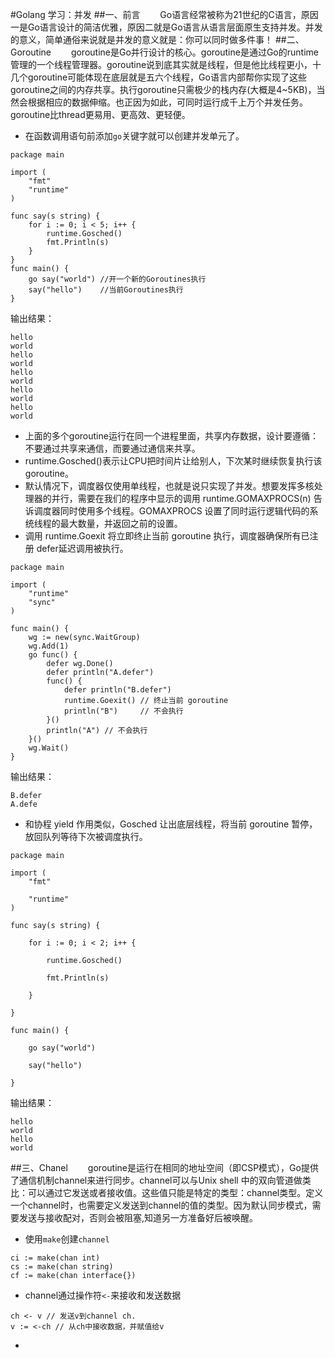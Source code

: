 #Golang 学习：并发
##一、前言
　　Go语言经常被称为21世纪的C语言，原因一是Go语言设计的简洁优雅，原因二就是Go语言从语言层面原生支持并发。并发的意义，简单通俗来说就是并发的意义就是：你可以同时做多件事！
##二、Goroutine
　　goroutine是Go并行设计的核心。goroutine是通过Go的runtime管理的一个线程管理器。goroutine说到底其实就是线程，但是他比线程更小，十几个goroutine可能体现在底层就是五六个线程，Go语言内部帮你实现了这些goroutine之间的内存共享。执行goroutine只需极少的栈内存(大概是4~5KB)，当然会根据相应的数据伸缩。也正因为如此，可同时运行成千上万个并发任务。goroutine比thread更易用、更高效、更轻便。
- 在函数调用语句前添加`go`关键字就可以创建并发单元了。
```
package main

import (
	"fmt"
	"runtime"
)

func say(s string) {
	for i := 0; i < 5; i++ {
		runtime.Gosched()
		fmt.Println(s)
	}
}
func main() {
	go say("world") //开一个新的Goroutines执行
	say("hello")    //当前Goroutines执行
}
```
输出结果：
```
hello
world
hello
world
hello
world
hello
world
hello
world
```
- 上面的多个goroutine运行在同一个进程里面，共享内存数据，设计要遵循：不要通过共享来通信，而要通过通信来共享。
- runtime.Gosched()表示让CPU把时间片让给别人，下次某时继续恢复执行该goroutine。
- 默认情况下，调度器仅使用单线程，也就是说只实现了并发。想要发挥多核处理器的并行，需要在我们的程序中显示的调用 runtime.GOMAXPROCS(n) 告诉调度器同时使用多个线程。GOMAXPROCS 设置了同时运行逻辑代码的系统线程的最大数量，并返回之前的设置。
- 调用 runtime.Goexit 将立即终止当前 goroutine 执行，调度器确保所有已注册 defer延迟调用被执行。
```
package main

import (
	"runtime"
	"sync"
)

func main() {
	wg := new(sync.WaitGroup)
	wg.Add(1)
	go func() {
		defer wg.Done()
		defer println("A.defer")
		func() {
			defer println("B.defer")
			runtime.Goexit() // 终止当前 goroutine
			println("B")     // 不会执行
		}()
		println("A") // 不会执行
	}()
	wg.Wait()
}
```
输出结果：
```
B.defer
A.defe
```
- 和协程 yield 作用类似，Gosched 让出底层线程，将当前 goroutine 暂停，放回队列等待下次被调度执行。
```
package main

import (
	"fmt"

	"runtime"
)

func say(s string) {

	for i := 0; i < 2; i++ {

		runtime.Gosched()

		fmt.Println(s)

	}

}

func main() {

	go say("world")

	say("hello")

}
```
输出结果：
```
hello
world
hello
world
```
##三、Chanel
　　goroutine是运行在相同的地址空间（即CSP模式），Go提供了通信机制channel来进行同步。channel可以与Unix shell 中的双向管道做类比：可以通过它发送或者接收值。这些值只能是特定的类型：channel类型。定义一个channel时，也需要定义发送到channel的值的类型。因为默认同步模式，需要发送与接收配对，否则会被阻塞,知道另一方准备好后被唤醒。
- 使用`make`创建`channel`
```
ci := make(chan int)
cs := make(chan string)
cf := make(chan interface{})
```
- channel通过操作符`<-`来接收和发送数据
```
ch <- v // 发送v到channel ch.
v := <-ch // 从ch中接收数据，并赋值给v
```
- 